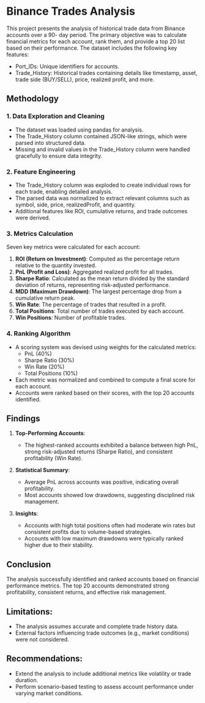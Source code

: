 # Binance Trades Analysis
This project presents the analysis of historical trade data from Binance accounts over a 90- day period. The primary objective was to calculate financial metrics for each account, rank them, and provide a top 20 list based on their performance.
The dataset includes the following key features:

- Port_IDs: Unique identifiers for accounts.
- Trade_History: Historical trades containing details like timestamp, asset, trade side (BUY/SELL), price, realized profit, and more.

## **Methodology**

### **1. Data Exploration and Cleaning**

- The dataset was loaded using pandas for analysis.
- The Trade_History column contained JSON-like strings, which were parsed into structured data.
- Missing and invalid values in the Trade_History column were handled gracefully to ensure data integrity.

### **2. Feature Engineering**

- The Trade_History column was exploded to create individual rows for each trade, enabling detailed analysis.
- The parsed data was normalized to extract relevant columns such as symbol, side, price, realizedProfit, and quantity.
- Additional features like ROI, cumulative returns, and trade outcomes were derived.

### **3. Metrics Calculation**

Seven key metrics were calculated for each account:

1. **ROI (Return on Investment)**: Computed as the percentage return relative to the quantity invested.
2. **PnL (Profit and Loss)**: Aggregated realized profit for all trades.
3. **Sharpe Ratio**: Calculated as the mean return divided by the standard deviation of returns, representing risk-adjusted performance.
4. **MDD (Maximum Drawdown)**: The largest percentage drop from a cumulative return peak.
5. **Win Rate**: The percentage of trades that resulted in a profit.
6. **Total Positions**: Total number of trades executed by each account.
7. **Win Positions**: Number of profitable trades.

### **4. Ranking Algorithm**

- A scoring system was devised using weights for the calculated metrics:
    - PnL (40%)
    - Sharpe Ratio (30%)
    - Win Rate (20%)
    - Total Positions (10%)
- Each metric was normalized and combined to compute a final score for each account.
- Accounts were ranked based on their scores, with the top 20 accounts identified.

## **Findings**

1. **Top-Performing Accounts**:
    
    - The highest-ranked accounts exhibited a balance between high PnL, strong risk-adjusted returns (Sharpe Ratio), and consistent profitability (Win Rate).
2. **Statistical Summary**:
    
    - Average PnL across accounts was positive, indicating overall profitability.
    - Most accounts showed low drawdowns, suggesting disciplined risk management.
3. **Insights**:
    
    - Accounts with high total positions often had moderate win rates but consistent profits due to volume-based strategies.
    - Accounts with low maximum drawdowns were typically ranked higher due to their stability.

## **Conclusion**

The analysis successfully identified and ranked accounts based on financial performance metrics. The top 20 accounts demonstrated strong profitability, consistent returns, and effective risk management.

## **Limitations**:

- The analysis assumes accurate and complete trade history data.
- External factors influencing trade outcomes (e.g., market conditions) were not considered.

## **Recommendations**:

- Extend the analysis to include additional metrics like volatility or trade duration.
- Perform scenario-based testing to assess account performance under varying market conditions.
